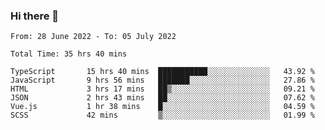 ### Hi there 👋

<!--
**siaikin/siaikin** is a ✨ _special_ ✨ repository because its `README.md` (this file) appears on your GitHub profile.

Here are some ideas to get you started:

- 🔭 I’m currently working on ...
- 🌱 I’m currently learning ...
- 👯 I’m looking to collaborate on ...
- 🤔 I’m looking for help with ...
- 💬 Ask me about ...
- 📫 How to reach me: ...
- 😄 Pronouns: ...
- ⚡ Fun fact: ...
-->

<!--START_SECTION:waka-->

```text
From: 28 June 2022 - To: 05 July 2022

Total Time: 35 hrs 40 mins

TypeScript       15 hrs 40 mins  ███████████░░░░░░░░░░░░░░   43.92 %
JavaScript       9 hrs 56 mins   ███████░░░░░░░░░░░░░░░░░░   27.86 %
HTML             3 hrs 17 mins   ██▒░░░░░░░░░░░░░░░░░░░░░░   09.21 %
JSON             2 hrs 43 mins   ██░░░░░░░░░░░░░░░░░░░░░░░   07.62 %
Vue.js           1 hr 38 mins    █░░░░░░░░░░░░░░░░░░░░░░░░   04.59 %
SCSS             42 mins         ▒░░░░░░░░░░░░░░░░░░░░░░░░   01.99 %
```

<!--END_SECTION:waka-->
